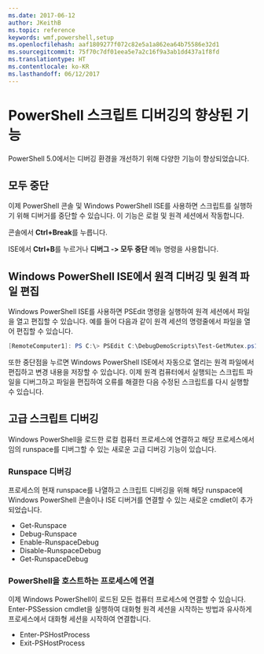 ```yaml
---
ms.date: 2017-06-12
author: JKeithB
ms.topic: reference
keywords: wmf,powershell,setup
ms.openlocfilehash: aaf1809277f072c82e5a1a862ea64b75586e32d1
ms.sourcegitcommit: 75f70c7df01eea5e7a2c16f9a3ab1dd437a1f8fd
ms.translationtype: HT
ms.contentlocale: ko-KR
ms.lasthandoff: 06/12/2017
---
```

# <a name="improvements-in-powershell-script-debugging"></a>PowerShell 스크립트 디버깅의 향상된 기능

PowerShell 5.0에서는 디버깅 환경을 개선하기 위해 다양한 기능이 향상되었습니다.

## <a name="break-all"></a>모두 중단

이제 PowerShell 콘솔 및 Windows PowerShell ISE를 사용하면 스크립트를 실행하기 위해 디버거를 중단할 수 있습니다. 이 기능은 로컬 및 원격 세션에서 작동합니다.

콘솔에서 **Ctrl+Break**를 누릅니다.

ISE에서 **Ctrl+B**를 누르거나 **디버그 -> 모두 중단** 메뉴 명령을 사용합니다.

## <a name="remote-debugging-and-remote-file-editing-in-windows-powershell-ise"></a>Windows PowerShell ISE에서 원격 디버깅 및 원격 파일 편집

Windows PowerShell ISE를 사용하면 PSEdit 명령을 실행하여 원격 세션에서 파일을 열고 편집할 수 있습니다.
예를 들어 다음과 같이 원격 세션의 명령줄에서 파일을 열어 편집할 수 있습니다.

```powershell
[RemoteComputer1]: PS C:\> PSEdit C:\DebugDemoScripts\Test-GetMutex.ps1
```

또한 중단점을 누르면 Windows PowerShell ISE에서 자동으로 열리는 원격 파일에서 편집하고 변경 내용을 저장할 수 있습니다.
이제 원격 컴퓨터에서 실행되는 스크립트 파일을 디버그하고 파일을 편집하여 오류를 해결한 다음 수정된 스크립트를 다시 실행할 수 있습니다.

## <a name="advanced-script-debugging"></a>고급 스크립트 디버깅

Windows PowerShell을 로드한 로컬 컴퓨터 프로세스에 연결하고 해당 프로세스에서 임의 runspace를 디버그할 수 있는 새로운 고급 디버깅 기능이 있습니다.

### <a name="runspace-debugging"></a>Runspace 디버깅

프로세스의 현재 runspace를 나열하고 스크립트 디버깅을 위해 해당 runspace에 Windows PowerShell 콘솔이나 ISE 디버거를 연결할 수 있는 새로운 cmdlet이 추가되었습니다.

-   Get-Runspace
-   Debug-Runspace
-   Enable-RunspaceDebug
-   Disable-RunspaceDebug
-   Get-RunspaceDebug

### <a name="attach-to-process-hosting-powershell"></a>PowerShell을 호스트하는 프로세스에 연결

이제 Windows PowerShell이 로드된 모든 컴퓨터 프로세스에 연결할 수 있습니다. Enter-PSSession cmdlet을 실행하여 대화형 원격 세션을 시작하는 방법과 유사하게 프로세스에서 대화형 세션을 시작하여 연결합니다.

-   Enter-PSHostProcess
-   Exit-PSHostProcess

